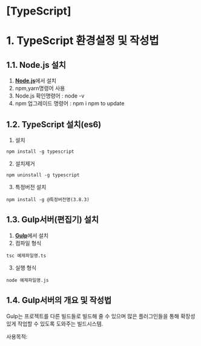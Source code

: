[TypeScript]
======================

# 1. TypeScript 환경설정 및 작성법

## 1.1. Node.js 설치
1. [**Node.js**](https://nodejs.org/ko/)에서 설치
2. npm,yarn명령어 사용
3. Node.js 확인명령어 : node -v
4. npm 업그레이드 명령어 : npm i npm to update

## 1.2. TypeScript 설치(es6)
1. 설치
```
npm install -g typescript
```
2. 설치제거
```
npm uninstall -g typescript
```
3. 특정버전 설치
```
npm install -g @특정버전명(3.8.3)
```
## 1.3. Gulp서버(편집기) 설치
1. [**Gulp**](https://www.typescriptlang.org/index.html#download-links/)에서 설치
2. 컴파일 형식
```
tsc 예제파일명.ts
```
3. 실행 형식
```
node 예제파일명.js
```
## 1.4. Gulp서버의 개요 및 작성법
Gulp는 프로젝트를 다른 빌드들로 빌드해 줄 수 있으며 많은 플러그인들을 통해 확장성있게 작업할 수 있도록 도와주는 빌드시스템.

사용목적:<br>



